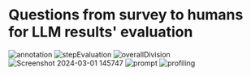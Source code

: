 # Questions from survey to humans for LLM results' evaluation

<img alt="annotation" src="https://github.com/cefriel/procedural-kg-llm/assets/36740200/98447231-3c2a-486e-bb78-94cf243035ef">

<img alt="stepEvaluation" src="https://github.com/cefriel/procedural-kg-llm/assets/36740200/d741c171-d384-427f-9619-3ae4cad234e2">

<img alt="overallDivision" src="https://github.com/cefriel/procedural-kg-llm/assets/36740200/00b15bc4-8e02-49ed-b77c-fe91884390c7">

<img alt="Screenshot 2024-03-01 145747" src="https://github.com/cefriel/procedural-kg-llm/assets/36740200/d4d16451-fcf7-4895-a326-0774945b7007">

<img alt="prompt" src="https://github.com/cefriel/procedural-kg-llm/assets/36740200/0af9f9ca-f21c-4802-8e6c-90d524a0bfee">

<img alt="profiling" src="https://github.com/cefriel/procedural-kg-llm/assets/36740200/81c7450d-c40c-4a7e-9c73-0505a93bccc2">
